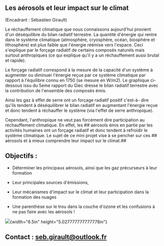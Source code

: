 ## Les aérosols et leur impact sur le climat

(Encadrant : Sébastien Girault)

Le réchauffement climatique que nous connaissons aujourd'hui provient
d'un déséquilibre du bilan radiatif terrestre. La quantité d'énergie qui
rentre dans le système climatique (atmosphère, cryosphère, océan,
biosphère et lithosphère) est plus faible que l'énergie réémise vers
l'espace. Ceci s'explique par le forçage radiatif de certains composés
naturels mais surtout anthropiques (ce qui explique qu'il y a un
réchauffement aussi brutal et rapide).

Le forçage radiatif correspond à la mesure de la capacité d'un système à
augmenter ou diminuer l'énergie reçue par ce système climatique par
rapport à l'équilibre connu en 1750 (se mesure en W/m2). Le graphique
ci-dessous issu du 5eme rapport du Giec dresse le bilan radiatif
terrestre avec la contribution de l'ensemble des composés émis.

Ainsi les gaz à effet de serre ont un forçage radiatif positif c\'est-à-
dire qu'ils tendent à déséquilibrer le bilan radiatif en augmentant
l'énergie reçue et donc tendent à réchauffer le système (via l'effet de
serre anthropique).

Cependant, l\'anthropique ne veut pas forcément dire participation au
réchauffement climatique. En effet, les ## aérosols émis en partie par
les activités humaines ont un forçage radiatif et donc tendent à
refroidir le système climatique. Le sujet de ce mini projet vise à se
pencher sur ces ## aérosols et à mieux comprendre leur impact sur le
climat.##

## Objectifs :

- Déterminer les principaux aérosols, ainsi que les gaz précurseurs à
leur formation

- Leur principales sources d'émissions,

- Leur mécanismes d'impact sur le climat et leur participation dans la
formation des nuages

- Une parenthèse sur le trou dans la couche d'ozone et les confusions à
ne pas faire avec les aérosols !

![](media/image1.png){width="6.5in" height="5.027777777777778in"}

## Contact : [seb.girault\@outlook.fr](mailto:sebastien.girault@carbone4.com)
